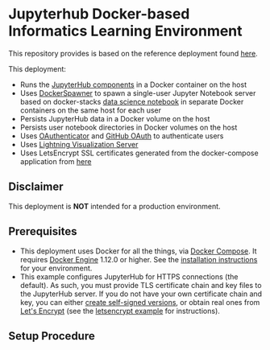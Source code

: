 # Jupyterhub Docker-based Informatics Learning Environment

This repository provides is based on the reference deployment found [here](https://github.com/jupyterhub/jupyterhub-deploy-docker).

This deployment:

* Runs the [JupyterHub components](https://jupyterhub.readthedocs.org/en/latest/getting-started.html#overview) in a Docker container on the host
* Uses [DockerSpawner](https://github.com/jupyter/dockerspawner) to spawn a single-user Jupyter Notebook server based on docker-stacks [data science notebook](https://github.com/jupyter/docker-stacks/tree/master/datascience-notebook) in separate Docker containers on the same host for each user
* Persists JupyterHub data in a Docker volume on the host
* Persists user notebook directories in Docker volumes on the host
* Uses [OAuthenticator](https://github.com/jupyter/oauthenticator) and [GitHub OAuth](https://developer.github.com/v3/oauth/) to authenticate users
* Uses [Lightning Visualization Server]()
* Uses LetsEncrypt SSL certificates generated from the docker-compose application from [here](https://github.com/fatk/docker-letsencrypt-nginx-proxy-companion-examples)

## Disclaimer

This deployment is **NOT** intended for a production environment.  

## Prerequisites

* This deployment uses Docker for all the things, via  [Docker Compose](https://docs.docker.com/compose/overview/).
  It requires [Docker Engine](https://docs.docker.com/engine) 1.12.0 or higher.
  See the [installation instructions](https://docs.docker.com/engine/installation/) for your environment.
* This example configures JupyterHub for HTTPS connections (the default).
   As such, you must provide TLS certificate chain and key files to the JupyterHub server.
   If you do not have your own certificate chain and key, you can either
   [create self-signed versions](https://jupyter-notebook.readthedocs.org/en/latest/public_server.html#using-ssl-for-encrypted-communication),
   or obtain real ones from [Let's Encrypt](https://letsencrypt.org)
   (see the [letsencrypt example](examples/letsencrypt/README.md) for instructions).

## Setup Procedure
